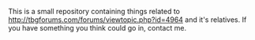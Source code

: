 This is a small repository containing things related to http://tbgforums.com/forums/viewtopic.php?id=4964 and it's relatives.
If you have something you think could go in, contact me.
